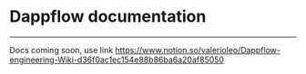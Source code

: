 # Dappflow documentation

---

Docs coming soon, use link https://www.notion.so/valerioleo/Dappflow-engineering-Wiki-d36f0ac1ec154e88b86ba6a20af85050